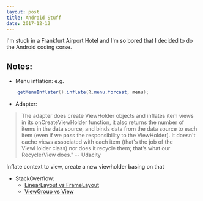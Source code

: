 ```yaml
---
layout: post
title: Android Stuff
date: 2017-12-12
---
```


I'm stuck in a Frankfurt Airport Hotel and I'm so bored that I decided to do the Android coding corse.

Notes:
---
* Menu inflation: e.g.
```java
    getMenuInflater().inflate(R.menu.forcast, menu);
```
* Adapter: 
> The adapter does create ViewHolder objects and inflates item views in its onCreateViewHolder function, it also returns the number of items in the data source, and binds data from the data source to each item (even if we pass the responsibility to the ViewHolder). It doesn't cache views associated with each item (that's the job of the ViewHolder class) nor does it recycle them; that’s what our RecyclerView does." -- Udacity

Inflate context to view, create a new viewholder basing on that
* StackOverflow:
  * [LinearLayout vs FrameLayout](https://stackoverflow.com/questions/34540571/is-it-fine-to-use-linearlayout-instead-of-framelayout)
  * [ViewGroup vs View](https://stackoverflow.com/questions/27352476/difference-between-view-and-viewgroup-in-android)
